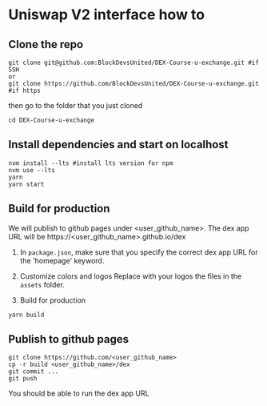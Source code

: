 # Uniswap V2 interface how to

## Clone the repo
```
git clone git@github.com:BlockDevsUnited/DEX-Course-u-exchange.git #if SSH
or
git clone https://github.com/BlockDevsUnited/DEX-Course-u-exchange.git #if https
```
then go to the folder that you just cloned
```
cd DEX-Course-u-exchange
```

## Install dependencies and start on localhost
```
nvm install --lts #install lts version for npm
nvm use --lts  
yarn
yarn start
```

## Build for production 
We will publish to github pages under <user_github_name>. The dex app URL will be https://<user_github_name>.github.io/dex

1. In ```package.json```, make sure that you specify the correct dex app URL for the 'homepage' keyword.

2. Customize colors and logos
Replace with your logos the files in the ```assets``` folder. 

3. Build for production
```
yarn build
```

## Publish to github pages
```
git clone https://github.com/<user_github_name>
cp -r build <user_github_name>/dex
git commit ...
git push 
```
You should be able to run the dex app URL

